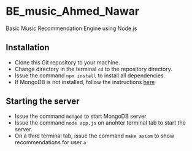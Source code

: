 BE_music_Ahmed_Nawar
====================

Basic Music Recommendation Engine using Node.js

## Installation
  - Clone this Git repository to your machine.
  - Change directory in the terminal `cd` to the repository directory.
  - Issue the command `npm install` to install all dependencies.
  - If MongoDB is not installed, follow the instructions [here](http://docs.mongodb.org/manual/installation/)

## Starting the server
  - Issue the command `mongod` to start MongoDB server
  - Issue the command `node app.js` on anohter terminal tab to start the server.
  - On a third terminal tab, issue the command `make axiom` to show recommendations for user `a`

